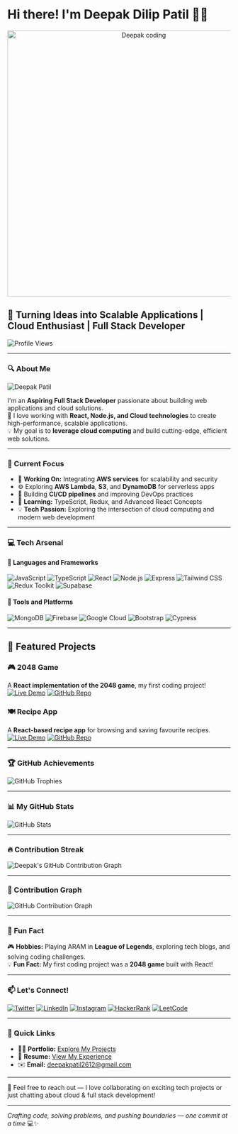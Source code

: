 # Hi there! I'm Deepak Dilip Patil 👋🚀

<div align="center">
  <img src="https://github.com/user-attachments/assets/df5ec30f-51c8-4904-b5c7-e8f56c344c36" alt="Deepak coding" width="600"/>
</div>

## 🚀 Turning Ideas into Scalable Applications | Cloud Enthusiast | Full Stack Developer

![Profile Views](https://komarev.com/ghpvc/?username=deepakpatil26&label=Profile%20views&color=0e75b6&style=flat)

---

### 🔍 About Me

![Deepak Patil](https://github.com/user-attachments/assets/16780b93-d8bb-4fff-9994-10cd58d0e052)

I'm an **Aspiring Full Stack Developer** passionate about building web applications and cloud solutions.  
🚀 I love working with **React, Node.js, and Cloud technologies** to create high-performance, scalable applications.  
💡 My goal is to **leverage cloud computing** and build cutting-edge, efficient web solutions.  

---

### 🚀 Current Focus

- 🔭 **Working On:** Integrating **AWS services** for scalability and security  
- ⚙️ Exploring **AWS Lambda**, **S3**, and **DynamoDB** for serverless apps  
- 🧩 Building **CI/CD pipelines** and improving DevOps practices  
- 🌱 **Learning:** TypeScript, Redux, and Advanced React Concepts  
- 💡 **Tech Passion:** Exploring the intersection of cloud computing and modern web development  

---

### 💻 Tech Arsenal

#### 🧠 Languages and Frameworks
![JavaScript](https://img.shields.io/badge/-JavaScript-F7DF1E?style=flat-square&logo=javascript&logoColor=black)
![TypeScript](https://img.shields.io/badge/-TypeScript-3178C6?style=flat-square&logo=typescript&logoColor=white)
![React](https://img.shields.io/badge/-React-61DAFB?style=flat-square&logo=react&logoColor=black)
![Node.js](https://img.shields.io/badge/-Node.js-339933?style=flat-square&logo=nodedotjs&logoColor=white)
![Express](https://img.shields.io/badge/-Express-000000?style=flat-square&logo=express&logoColor=white)
![Tailwind CSS](https://img.shields.io/badge/-TailwindCSS-06B6D4?style=flat-square&logo=tailwindcss&logoColor=white)
![Redux Toolkit](https://img.shields.io/badge/-Redux-764ABC?style=flat-square&logo=redux&logoColor=white)
![Supabase](https://img.shields.io/badge/-Supabase-3ECF8E?style=flat-square&logo=supabase&logoColor=white)

#### 🧰 Tools and Platforms
![MongoDB](https://img.shields.io/badge/-MongoDB-47A248?style=flat-square&logo=mongodb&logoColor=white)
![Firebase](https://img.shields.io/badge/-Firebase-FFCA28?style=flat-square&logo=firebase&logoColor=black)
![Google Cloud](https://img.shields.io/badge/-Google%20Cloud-4285F4?style=flat-square&logo=googlecloud&logoColor=white)
![Bootstrap](https://img.shields.io/badge/-Bootstrap-7952B3?style=flat-square&logo=bootstrap&logoColor=white)
![Cypress](https://img.shields.io/badge/-Cypress-17202C?style=flat-square&logo=cypress&logoColor=white)

---

## 🚀 Featured Projects

### 🎮 2048 Game
A **React implementation of the 2048 game**, my first coding project!  
[![Live Demo](https://img.shields.io/badge/-Live%20Demo-brightgreen?style=for-the-badge)](https://deepakpatil26.github.io/react_2048_game/) [![GitHub Repo](https://img.shields.io/badge/-GitHub%20Repo-blue?style=for-the-badge&logo=github)](https://github.com/deepakpatil26/react_2048_game)

### 🍽️ Recipe App
A **React-based recipe app** for browsing and saving favourite recipes.  
[![Live Demo](https://img.shields.io/badge/-Live%20Demo-brightgreen?style=for-the-badge)](https://deepakpatil26.github.io/react-recipe-app/) [![GitHub Repo](https://img.shields.io/badge/-GitHub%20Repo-blue?style=for-the-badge&logo=github)](https://github.com/deepakpatil26/react-recipe-app)

---

### 🏆 GitHub Achievements

![GitHub Trophies](https://github-profile-trophy.vercel.app/?username=deepakpatil26&theme=radical&no-frame=true&margin-w=15)

---

### 📊 My GitHub Stats

![GitHub Stats](https://github-readme-stats.vercel.app/api?username=deepakpatil26&show_icons=true&theme=radical&count_private=true)

---

### 🔥 Contribution Streak

![Deepak's GitHub Contribution Graph](https://github-readme-streak-stats.herokuapp.com/?user=deepakpatil26&theme=radical)

---

### 📅 Contribution Graph

![GitHub Contribution Graph](https://github-readme-activity-graph.vercel.app/graph?username=deepakpatil26&theme=radical)

---

### 🧩 Fun Fact

🎮 **Hobbies:** Playing ARAM in **League of Legends**, exploring tech blogs, and solving coding challenges.  
💡 **Fun Fact:** My first coding project was a **2048 game** built with React!

---

### 📫 Let's Connect!

[![Twitter](https://img.shields.io/badge/-Twitter-1DA1F2?style=flat-square&logo=twitter&logoColor=white)](https://twitter.com/deepakpatil2612)
[![LinkedIn](https://img.shields.io/badge/-LinkedIn-0A66C2?style=flat-square&logo=linkedin&logoColor=white)](https://linkedin.com/in/deepak-patil-28542b280)
[![Instagram](https://img.shields.io/badge/-Instagram-E4405F?style=flat-square&logo=instagram&logoColor=white)](https://instagram.com/deepak_patil.2698)
[![HackerRank](https://img.shields.io/badge/-HackerRank-2EC866?style=flat-square&logo=hackerrank&logoColor=white)](https://www.hackerrank.com/deepakpatil_2612)
[![LeetCode](https://img.shields.io/badge/-LeetCode-FFA116?style=flat-square&logo=leetcode&logoColor=white)](https://www.leetcode.com/deepakpatil26)

---

### 📄 Quick Links

- 👨‍💻 **Portfolio:** [Explore My Projects](https://deepakpatil26.github.io/)
- 📄 **Resume:** [View My Experience](https://drive.google.com/file/d/1Wk0yLKu6dbqWrdDC7c5zeedpJ7WF7qWd/view?usp=sharing)
- ✉️ **Email:** deepakpatil2612@gmail.com

---

💬 Feel free to reach out — I love collaborating on exciting tech projects or just chatting about cloud & full stack development!

---

*Crafting code, solving problems, and pushing boundaries — one commit at a time* 💻✨
